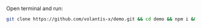 
Open terminal and run:
```bash
git clone https://github.com/volantis-x/demo.git && cd demo && npm i && hexo s
```
